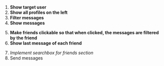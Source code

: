 1. **Show target user**
2. **Show all profiles on the left**
3. **Filter messages**
4. **Show messages**
<!-- --------------------------------- -->
5. **Make friends clickable so that when clicked, the messages are filtered by the friend**
6. **Show last message of each friend**
<!-- --------------------------------- -->
7. *Implement searchbox for friends section*
8. Send messages